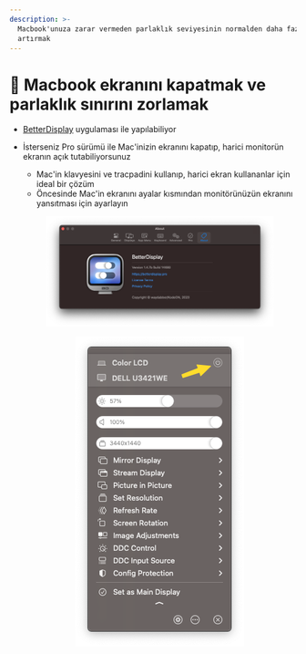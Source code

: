 ```yaml
---
description: >-
  Macbook'unuza zarar vermeden parlaklık seviyesinin normalden daha fazla
  artırmak
---
```


# 🔆 Macbook ekranını kapatmak ve parlaklık sınırını zorlamak

* [BetterDisplay](https://github.com/waydabber/BetterDisplay) uygulaması ile yapılabiliyor
*   İsterseniz Pro sürümü ile Mac'inizin ekranını kapatıp, harici monitorün ekranın açık tutabiliyorsunuz

    * Mac'in klavyesini ve tracpadini kullanıp, harici ekran kullananlar için ideal bir çözüm
    * Öncesinde Mac'in ekranını ayalar kısmından monitörünüzün ekranını yansıtması için ayarlayın

    <div align="right">

    <figure><img src="../.gitbook/assets/better2.png" alt=""><figcaption></figcaption></figure>

    </div>

    <div align="center" data-full-width="true">

    <figure><img src="../.gitbook/assets/better1.png" alt=""><figcaption></figcaption></figure>

    </div>
